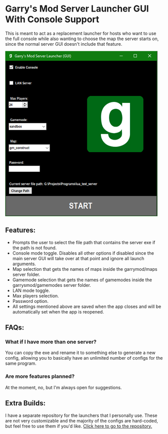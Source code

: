 # Garry's Mod Server Launcher GUI With Console Support
 This is meant to act as a replacement launcher for hosts who want to use the full console while also wanting to choose the map the server starts on, since the normal server GUI doesn't include that feature.

![](reference.png "Main Window")

## Features:
<ul>
    <li>Prompts the user to select the file path that contains the server exe if the path is not found.</li>
    <li>Console mode toggle. Disables all other options if disabled since the main server GUI will take over at that point and ignore all launch arguments.</li>
    <li>Map selection that gets the names of maps inside the garrymod/maps server folder.</li>
    <li>Gamemode selection that gets the names of gamemodes inside the garrysmod/gamemodes server folder.</li>
    <li>LAN mode toggle.</li>
    <li>Max players selection.</li>
    <li>Password option.</li>
    <li>All settings mentioned above are saved when the app closes and will be automatically set when the app is reopened.</li>
</ul>

## FAQs:
 ### What if I have more than one server?
 You can copy the exe and rename it to something else to generate a new config, allowing you to basically have an unlimited number of configs for the same program.

 ### Are more features planned?
 At the moment, no, but I'm always open for suggestions.

## Extra Builds:
 I have a separate repository for the launchers that I personally use. These are not very customizable and the majority of the configs are hard-coded, but feel free to use them if you'd like. [Click here to go to the repository.](https://github.com/LambdaGaming/GMod-Server-Launcher-Console-Extra)
